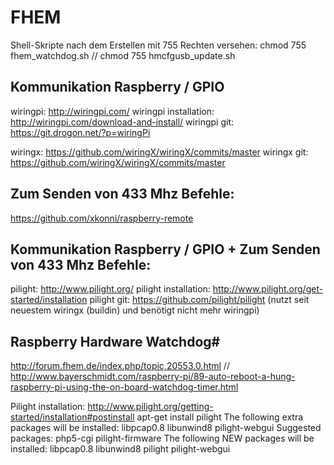 # FHEM

Shell-Skripte nach dem Erstellen mit 755 Rechten versehen:
chmod 755 fhem_watchdog.sh // chmod 755 hmcfgusb_update.sh

## Kommunikation Raspberry / GPIO
wiringpi: http://wiringpi.com/
wiringpi installation: http://wiringpi.com/download-and-install/
wiringpi git: https://git.drogon.net/?p=wiringPi

wiringx: https://github.com/wiringX/wiringX/commits/master
wiringx git: https://github.com/wiringX/wiringX/commits/master

## Zum Senden von 433 Mhz Befehle:

https://github.com/xkonni/raspberry-remote

## Kommunikation Raspberry / GPIO + Zum Senden von 433 Mhz Befehle:
pilight: http://www.pilight.org/
pilight installation: http://www.pilight.org/get-started/installation
pilight git: https://github.com/pilight/pilight
(nutzt seit neuestem wiringx (buildin) und benötigt nicht mehr wiringpi)

## Raspberry Hardware Watchdog# 
http://forum.fhem.de/index.php/topic,20553.0.html // http://www.bayerschmidt.com/raspberry-pi/89-auto-reboot-a-hung-raspberry-pi-using-the-on-board-watchdog-timer.html

Pilight installation:
http://www.pilight.org/getting-started/installation#postinstall
apt-get install pilight
The following extra packages will be installed:
  libpcap0.8 libunwind8 pilight-webgui
Suggested packages:
  php5-cgi pilight-firmware
The following NEW packages will be installed:
  libpcap0.8 libunwind8 pilight pilight-webgui
